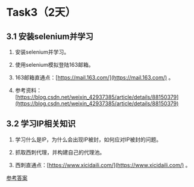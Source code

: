 
# Task3（2天）

## **3.1 安装selenium并学习**

1. 安装selenium并学习。

2. 使用selenium模拟登陆163邮箱。

3. 163邮箱直通点：[https://mail.163.com/](https://mail.163.com/) 。

4. 参考资料：[https://blog.csdn.net/weixin_42937385/article/details/88150379](https://blog.csdn.net/weixin_42937385/article/details/88150379)

## **3.2 学习IP相关知识**

1. 学习什么是IP，为什么会出现IP被封，如何应对IP被封的问题。

2. 抓取西刺代理，并构建自己的代理池。

3.  西刺直通点：[https://www.xicidaili.com/](https://www.xicidaili.com/) 。

[参考答案](https://blog.csdn.net/weixin_43720396/article/details/88218204)


